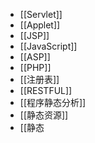 - [[Servlet]]
- [[Applet]]
- [[JSP]]
- [[JavaScript]]
- [[ASP]]
- [[PHP]]
- [[注册表]]
- [[RESTFUL]]
- [[程序静态分析]]
- [[静态资源]]
- [[静态